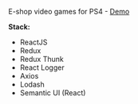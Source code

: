 E-shop video games for PS4 - [Demo](http://playstagnation.surge.sh/)

**Stack:**

* ReactJS
* Redux
* Redux Thunk
* React Logger
* Axios
* Lodash
* Semantic UI (React) 
